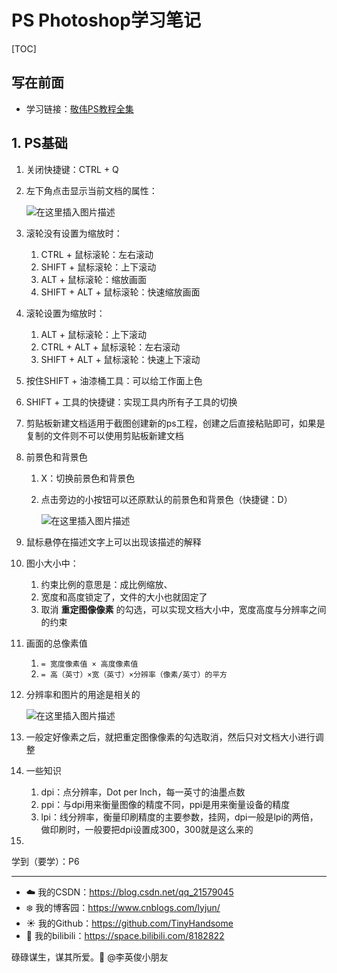 # PS Photoshop学习笔记

[TOC]

## 写在前面

- 学习链接：[敬伟PS教程全集](https://www.bilibili.com/video/BV1YW411e7n5)

## 1. PS基础

1. 关闭快捷键：CTRL + Q

2. 左下角点击显示当前文档的属性：

   ![在这里插入图片描述](https://img-blog.csdnimg.cn/20210716223221526.png)

3. 滚轮没有设置为缩放时：

   1. CTRL + 鼠标滚轮：左右滚动
   2. SHIFT + 鼠标滚轮：上下滚动
   3. ALT + 鼠标滚轮：缩放画面
   4. SHIFT + ALT + 鼠标滚轮：快速缩放画面

4. 滚轮设置为缩放时：

   1. ALT + 鼠标滚轮：上下滚动
   2. CTRL + ALT + 鼠标滚轮：左右滚动
   3. SHIFT + ALT + 鼠标滚轮：快速上下滚动

5. 按住SHIFT + 油漆桶工具：可以给工作面上色

6. SHIFT + 工具的快捷键：实现工具内所有子工具的切换

7. 剪贴板新建文档适用于截图创建新的ps工程，创建之后直接粘贴即可，如果是复制的文件则不可以使用剪贴板新建文档

8. 前景色和背景色

   1. X：切换前景色和背景色

   2. 点击旁边的小按钮可以还原默认的前景色和背景色（快捷键：D）

      ![在这里插入图片描述](https://img-blog.csdnimg.cn/46a65095e7b2489a83063f7fea7b4c88.png)

9. 鼠标悬停在描述文字上可以出现该描述的解释

10. 图小大小中：

    1. 约束比例的意思是：成比例缩放、
    2. 宽度和高度锁定了，文件的大小也就固定了
    3. 取消 **重定图像像素** 的勾选，可以实现文档大小中，宽度高度与分辨率之间的约束

11. 画面的总像素值

    1. `= 宽度像素值 × 高度像素值`
    2. `= 高（英寸）×宽（英寸）×分辨率（像素/英寸）的平方`

12. 分辨率和图片的用途是相关的

    ![在这里插入图片描述](https://img-blog.csdnimg.cn/a07e4cf7765d4226aae66b490b57cb08.png?x-oss-process=image/watermark,type_ZHJvaWRzYW5zZmFsbGJhY2s,shadow_50,text_Q1NETiBA5p2O6Iux5L-K5bCP5pyL5Y-L,size_13,color_FFFFFF,t_70,g_se,x_16)

13. 一般定好像素之后，就把重定图像像素的勾选取消，然后只对文档大小进行调整

14. 一些知识

    1. dpi：点分辨率，Dot per Inch，每一英寸的油墨点数
    2. ppi：与dpi用来衡量图像的精度不同，ppi是用来衡量设备的精度
    3. lpi：线分辨率，衡量印刷精度的主要参数，挂网，dpi一般是lpi的两倍，做印刷时，一般要把dpi设置成300，300就是这么来的

15. 















学到（要学）：P6

------

- :cloud: 我的CSDN：https://blog.csdn.net/qq_21579045
- :snowflake: 我的博客园：https://www.cnblogs.com/lyjun/
- :sunny: 我的Github：https://github.com/TinyHandsome
- :rainbow: 我的bilibili：https://space.bilibili.com/8182822

碌碌谋生，谋其所爱。:ocean:              @李英俊小朋友

